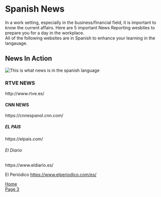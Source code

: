 <h1>Spanish News</h1>
<p>
 In a work setting, especially in the business/financial field, it is important to know the current affairs. Here are 5 important News Reporting wesbites to prepare you for a day in the workplace.
<br> All of the following websites are in Spanish to enhance your learning in the langauage.</br> 
</p>
<h2>News In Action</h2>
<p><img src="http://www.exteriores.gob.es/RepresentacionesPermanentes/OTAN/es/Noticias/PublishingImages/noticias.png" alt="This is what news is in the spanish language" /></p>
<dl>
  <h3>RTVE NEWS</h3>
  http://www.rtve.es/
  <h4>CNN NEWS</h4>
  https://cnnespanol.cnn.com/
  <h5> EL PAIS </H5>
  https://elpais.com/
  <h6>El Diario</h6> 
  https://www.eldiario.es/
  
  <h7>El Periódico</h7>
  https://www.elperiodico.com/es/
<p><a href="index.html">Home</a><br /><a href="page3.html">Page 3 </a></p>
</li>
</ul>
